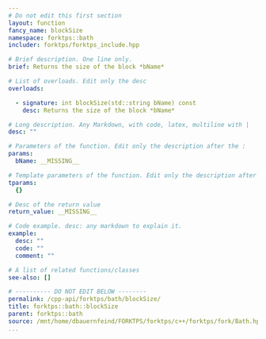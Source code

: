 ```yaml
---
# Do not edit this first section
layout: function
fancy_name: blockSize
namespace: forktps::bath
includer: forktps/forktps_include.hpp

# Brief description. One line only.
brief: Returns the size of the block *bName*

# List of overloads. Edit only the desc
overloads:

  - signature: int blockSize(std::string bName) const
    desc: Returns the size of the block *bName*

# Long description. Any Markdown, with code, latex, multiline with |
desc: ""

# Parameters of the function. Edit only the description after the :
params:
  bName: __MISSING__

# Template parameters of the function. Edit only the description after the :
tparams:
  {}

# Desc of the return value
return_value: __MISSING__

# Code example. desc: any markdown to explain it.
example:
  desc: ""
  code: ""
  comment: ""

# A list of related functions/classes
see-also: []

# ---------- DO NOT EDIT BELOW --------
permalink: /cpp-api/forktps/bath/blockSize/
title: forktps::bath::blockSize
parent: forktps::bath
source: /mnt/home/dbauernfeind/FORKTPS/forktps/c++/forktps/fork/Bath.hpp
...
```


